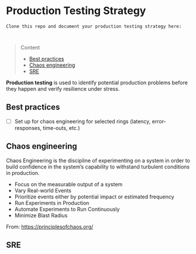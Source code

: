 # Production Testing Strategy

```
Clone this repo and document your production testing strategy here:



```
> Content
> - [Best practices](#best-practices)
> - [Chaos engineering](#chaos-engineering)
> - [SRE](#sre)

**Production testing** is used to identify potential production problems before they happen and verify resilience under stress.


## Best practices

- [ ] Set up for chaos engineering for selected rings (latency, error-responses, time-outs, etc.)

## Chaos engineering

Chaos Engineering is the discipline of experimenting on a system in order to build confidence in the system’s capability to withstand turbulent conditions in production.
- Focus on the measurable output of a system
- Vary Real-world Events
- Prioritize events either by potential impact or estimated frequency
- Run Experiments in Production
- Automate Experiments to Run Continuously
- Minimize Blast Radius

From: https://principlesofchaos.org/

## SRE 